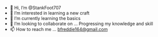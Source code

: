 - 👋 Hi, I’m @StankFoot707
- 👀 I’m interested in learning a new craft
- 🌱 I’m currently learning the basics
- 💞️ I’m looking to collaborate on ... Progressing my knowledge and skill
- 📫 How to reach me ... bfreddie164@gmail.com

<!---
StankFoot707/StankFoot707 is a ✨ special ✨ repository because its `README.md` (this file) appears on your GitHub profile.
You can click the Preview link to take a look at your changes.
--->
